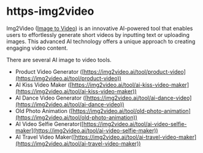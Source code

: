 # https-img2video
Img2Video ([Image to Video](https://img2video.ai)) is an innovative AI-powered tool that enables users to effortlessly generate short videos by inputting text or uploading images. This advanced AI technology offers a unique approach to creating engaging video content.

There are several AI image to video tools.

- Product Video Generator ([https://img2video.ai/tool/product-video](https://img2video.ai/tool/product-video))
- AI Kiss Video Maker ([https://img2video.ai/tool/ai-kiss-video-maker](https://img2video.ai/tool/ai-kiss-video-maker))
- AI Dance Video Generator ([https://img2video.ai/tool/ai-dance-video](https://img2video.ai/tool/ai-dance-video))
- Old Photo Animation ([https://img2video.ai/tool/old-photo-animation](https://img2video.ai/tool/old-photo-animation))
- AI Video Selfie Generator([https://img2video.ai/tool/ai-video-selfie-maker](https://img2video.ai/tool/ai-video-selfie-maker))
- AI Travel Video Maker([https://img2video.ai/tool/ai-travel-video-maker](https://img2video.ai/tool/ai-travel-video-maker))
